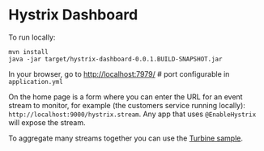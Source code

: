 # Hystrix Dashboard

To run locally:

````
mvn install
java -jar target/hystrix-dashboard-0.0.1.BUILD-SNAPSHOT.jar
````

In your browser, go to [http://localhost:7979/](http://localhost:7979/) # port configurable in `application.yml`

On the home page is a form where you can
enter the URL for an event stream to monitor, for example (the
customers service running locally):
`http://localhost:9000/hystrix.stream`. Any app that uses
`@EnableHystrix` will expose the stream.

To aggregate many streams together you can use the
[Turbine sample](https://github.com/spring-cloud-samples/turbine).
